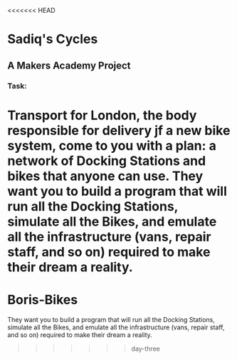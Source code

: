<<<<<<< HEAD
# Sadiq's Cycles

## A Makers Academy Project

### Task:

Transport for London, the body responsible for delivery jf a new bike system, come to you with a plan: a network of Docking Stations and bikes that anyone can use. They want you to build a program that will run all the Docking Stations, simulate all the Bikes, and emulate all the infrastructure (vans, repair staff, and so on) required to make their dream a reality.
=======
# Boris-Bikes
They want you to build a program that will run all the Docking Stations, simulate all the Bikes, and emulate all the infrastructure (vans, repair staff, and so on) required to make their dream a reality.
>>>>>>> day-three

